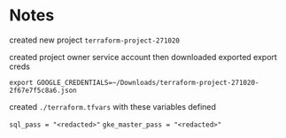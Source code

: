 # Notes

created new project `terraform-project-271020`

created project owner service account then downloaded exported export creds

```
export GOOGLE_CREDENTIALS=~/Downloads/terraform-project-271020-2f67e7f5c8a6.json
```

created `./terraform.tfvars` with these variables defined

`sql_pass = "<redacted>"`
`gke_master_pass = "<redacted>"`
